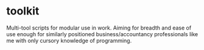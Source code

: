 # toolkit
Multi-tool scripts for modular use in work.
Aiming for breadth and ease of use enough for similarly positioned business/accountancy professionals like me with only cursory knowledge of programming.
